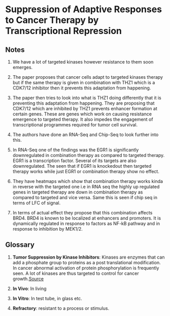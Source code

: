# Suppression of Adaptive Responses to Cancer Therapy by Transcriptional Repression

## Notes

1. We have a lot of targeted kinases however resistance to them soon emerges.

2. The paper proposes that cancer cells adapt to targeted kinases therapy but if the same therapy is given in combination with THZ1 which is a CDK7/12 inhibitor then it prevents this adaptation from happening.

3. The paper then tries to look into what is THZ1 doing differently that it is preventing this adaptation from happening. They are proposing that CDK7/12 which are inhibited by THZ1 prevents enhancer formation at certain genes. These are genes which work on causing resistance emergence to targeted therapy. It also impedes the engagement of transcriptional programmes required for tumor cell survival.

4. The authors have done an RNA-Seq and Chip-Seq to look further into this.

5. In RNA-Seq one of the findings was the EGR1 is significantly downregulated in combination therapy as compared to targeted therapy. EGR1 is a transcription factor. Several of its targets are also downregulated. The seen that if EGR1 is knockedout then targeted therapy works while just EGR1 or combination therapy show no effect.

6. They have heatmaps which show that combination therapy works kinda in reverse with the targeted one i.e in RNA seq the highly up regulated genes in targeted therapy are down in combination therapy as compared to targeted and vice versa. Same this is seen if chip seq in terms of LFC of signal.

7. In terms of actual effect they propose that this combination affects BRD4. BRD4 is known to be localized at enhancers and promoters. It is dynamically regulated in response to factors as NF-kB pathway and in response to inhibition by MEK1/2.

## Glossary

1. **Tumor Suppression by Kinase Inhibitors**: Kinases are enzymes that can add a phosphate group to proteins as a post translational modification. In cancer abnormal activation of protein phosphorylation is frequently seen. A lot of kinases are thus targeted to control for cancer growth.[Source](https://www-jci-org.libproxy1.nus.edu.sg/articles/view/76094)

2. **In Vivo**: In living

3. **In Vitro**: In test tube, in glass etc.

4. **Refractory**: resistant to a process or stimulus.